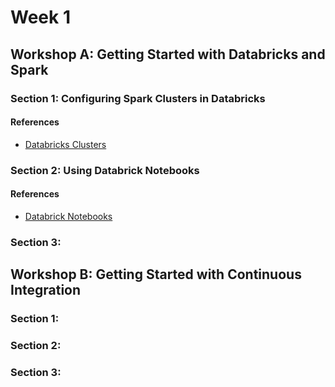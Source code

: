 # Week 1

## Workshop A:  Getting Started with Databricks and Spark

### Section 1:  Configuring Spark Clusters in Databricks

#### References
* [Databricks Clusters](https://docs.microsoft.com/en-us/azure/databricks/clusters/)

### Section 2:  Using Databrick Notebooks

#### References
* [Databrick Notebooks](https://docs.microsoft.com/en-us/azure/databricks/notebooks/)

### Section 3:

## Workshop B: Getting Started with Continuous Integration 

### Section 1:  
### Section 2:  
### Section 3:

